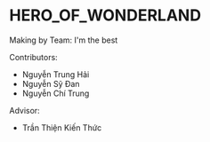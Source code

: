 # HERO_OF_WONDERLAND

Making by Team: I'm the best

Contributors:
 + Nguyễn Trung Hải
 + Nguyễn Sỹ Đan
 + Nguyễn Chí Trung

Advisor:
 + Trần Thiện Kiến Thức
